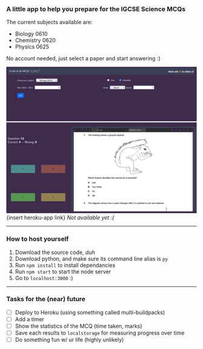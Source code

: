 ### A little app to help you prepare for the IGCSE Science MCQs 
The current subjects available are:
- Biology 0610
- Chemistry 0620
- Physics 0625

No account needed, just select a paper and start answering :)

![Interface screenshot](screenshot1.png "hover over second one lol")
![Yet another interface screenshot](screenshot2.png "haha amazing scores ik")
{insert heroku-app link} *Not available yet :(*

---
### How to host yourself
1. Download the source code, *duh*
2. Download python, and make sure its command line alias is `py`
3. Run `npm install` to install dependancies
4. Run `npm start` to start the node server
5. Go to `localhost:3000` :)
---
### Tasks for the (near) future
- [ ] Deploy to Heroku (using something called multi-buildpacks)
- [ ] Add a timer
- [ ] Show the statistics of the MCQ (time taken, marks)
- [ ] Save each results to `localstorage` for measuring progress over time
- [ ] Do something fun w/ ur life (highly unlikely)